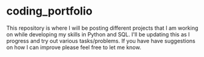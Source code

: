 # coding_portfolio
This repository is where I will be posting different projects that I am working on while developing my skills in Python and SQL. I'll be updating this as I progress and try out various tasks/problems. If you have have suggestions on how I can improve please feel free to let me know. 
